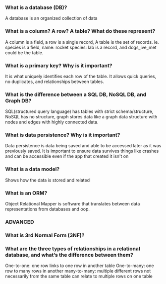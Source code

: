 
### What is a database (DB)?

A database is an organized collection of data

### What is a column? A row? A table? What do these represent?

A column is a field, a row is a single record, A table is the set of records. ie. species is a field, name: rocket species: lab is a record, and dogs_ive_met could be the table.

### What is a primary key? Why is it important?

It is what uniquely identifies each row of the table. It allows quick queries, no duplicates, and relationships between tables.

### What is the difference between a SQL DB, NoSQL DB, and Graph DB?

SQL(structured query language) has tables with strict schema/structure, NoSQL has no structure, graph stores data like a graph data structure with nodes and edges with highly connected data. 

### What is data persistence? Why is it important?

Data persistence is data being saved and able to be accessed later as it was previously saved. It is important to ensure data survives things like crashes and can be accessible even if the app that created it isn't on

### What is a data model?

Shows how the data is stored and related

### What is an ORM?

Object Relational Mapper is software that translates between data representations from databases and oop.

### ADVANCED

### What is 3rd Normal Form (3NF)?

### What are the three types of relationships in a relational database, and what’s the difference between them?

One-to-one: one row links to one row in another table
One-to-many: one row to many rows in another
many-to-many: multiple different rows not necessarily from the same table can relate to multiple rows on one table